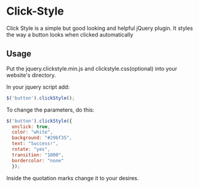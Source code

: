 # Click-Style

Click Style is a simple but good looking and helpful jQuery plugin.  It styles the way a button looks when clicked automatically

## Usage
Put the jquery.clickstyle.min.js and clickstyle.css(optional) into your website's directory.

In your jquery script add: 

````javascript
$('button').clickStyle();
````

To change the parameters, do this:

````javascript
$('button').clickStyle({
  onclick: true, 
  color: "white", 
  background: "#29bf35",
  text: "Success!",
  rotate: "yes",
  transition: "1000",
  bordercolor: "none"
  });
````

Inside the quotation marks change it to your desires.
